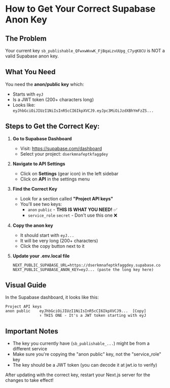# How to Get Your Correct Supabase Anon Key

## The Problem
Your current key `sb_publishable_QFwxwWvwK_FjBqaLzvUUpg_C7yqK8CU` is NOT a valid Supabase anon key.

## What You Need
You need the **anon/public key** which:
- Starts with `eyJ`
- Is a JWT token (200+ characters long)
- Looks like: `eyJhbGciOiJIUzI1NiIsInR5cCI6IkpXVCJ9.eyJpc3MiOiJzdXBhYmFzZS...`

## Steps to Get the Correct Key:

1. **Go to Supabase Dashboard**
   - Visit: https://supabase.com/dashboard
   - Select your project: `dserkmnafeptkfaggdey`

2. **Navigate to API Settings**
   - Click on **Settings** (gear icon) in the left sidebar
   - Click on **API** in the settings menu

3. **Find the Correct Key**
   - Look for a section called **"Project API keys"**
   - You'll see two keys:
     - `anon` `public` - **THIS IS WHAT YOU NEED!** ✅
     - `service_role` `secret` - Don't use this one ❌

4. **Copy the anon key**
   - It should start with `eyJ...`
   - It will be very long (200+ characters)
   - Click the copy button next to it

5. **Update your .env.local file**
   ```env
   NEXT_PUBLIC_SUPABASE_URL=https://dserkmnafeptkfaggdey.supabase.co
   NEXT_PUBLIC_SUPABASE_ANON_KEY=eyJ... (paste the long key here)
   ```

## Visual Guide
In the Supabase dashboard, it looks like this:
```
Project API keys
anon public    eyJhbGciOiJIUzI1NiIsInR5cCI6IkpXVCJ9...  [Copy]
               ↑ THIS ONE - It's a JWT token starting with eyJ
```

## Important Notes
- The key you currently have (`sb_publishable_...`) might be from a different service
- Make sure you're copying the "anon public" key, not the "service_role" key
- The key should be a JWT token (you can decode it at jwt.io to verify)

After updating with the correct key, restart your Next.js server for the changes to take effect!
